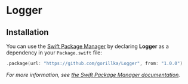 # Logger

## Installation

You can use the [Swift Package Manager](https://github.com/apple/swift-package-manager) by declaring **Logger** as a dependency in your `Package.swift` file:

```swift
.package(url: "https://github.com/gorillka/Logger", from: "1.0.0")
```

*For more information, see [the Swift Package Manager documentation](https://github.com/apple/swift-package-manager/tree/master/Documentation).*
